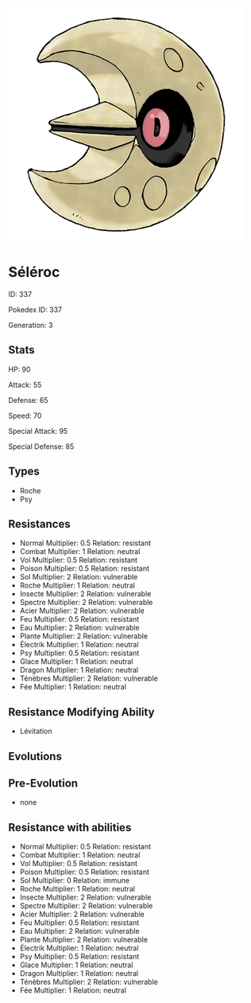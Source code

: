 ![](https://raw.githubusercontent.com/PokeAPI/sprites/master/sprites/pokemon/other/official-artwork/337.png)

# Séléroc
ID: 337

Pokedex ID: 337

Generation: 3

## Stats

HP: 90

Attack: 55

Defense: 65

Speed: 70

Special Attack: 95

Special Defense: 85

## Types

- Roche
- Psy
## Resistances

- Normal Multiplier: 0.5 Relation: resistant
- Combat Multiplier: 1 Relation: neutral
- Vol Multiplier: 0.5 Relation: resistant
- Poison Multiplier: 0.5 Relation: resistant
- Sol Multiplier: 2 Relation: vulnerable
- Roche Multiplier: 1 Relation: neutral
- Insecte Multiplier: 2 Relation: vulnerable
- Spectre Multiplier: 2 Relation: vulnerable
- Acier Multiplier: 2 Relation: vulnerable
- Feu Multiplier: 0.5 Relation: resistant
- Eau Multiplier: 2 Relation: vulnerable
- Plante Multiplier: 2 Relation: vulnerable
- Électrik Multiplier: 1 Relation: neutral
- Psy Multiplier: 0.5 Relation: resistant
- Glace Multiplier: 1 Relation: neutral
- Dragon Multiplier: 1 Relation: neutral
- Ténèbres Multiplier: 2 Relation: vulnerable
- Fée Multiplier: 1 Relation: neutral
## Resistance Modifying Ability

- Lévitation

## Evolutions

## Pre-Evolution

- none

## Resistance with abilities

- Normal Multiplier: 0.5 Relation: resistant
- Combat Multiplier: 1 Relation: neutral
- Vol Multiplier: 0.5 Relation: resistant
- Poison Multiplier: 0.5 Relation: resistant
- Sol Multiplier: 0 Relation: immune
- Roche Multiplier: 1 Relation: neutral
- Insecte Multiplier: 2 Relation: vulnerable
- Spectre Multiplier: 2 Relation: vulnerable
- Acier Multiplier: 2 Relation: vulnerable
- Feu Multiplier: 0.5 Relation: resistant
- Eau Multiplier: 2 Relation: vulnerable
- Plante Multiplier: 2 Relation: vulnerable
- Électrik Multiplier: 1 Relation: neutral
- Psy Multiplier: 0.5 Relation: resistant
- Glace Multiplier: 1 Relation: neutral
- Dragon Multiplier: 1 Relation: neutral
- Ténèbres Multiplier: 2 Relation: vulnerable
- Fée Multiplier: 1 Relation: neutral